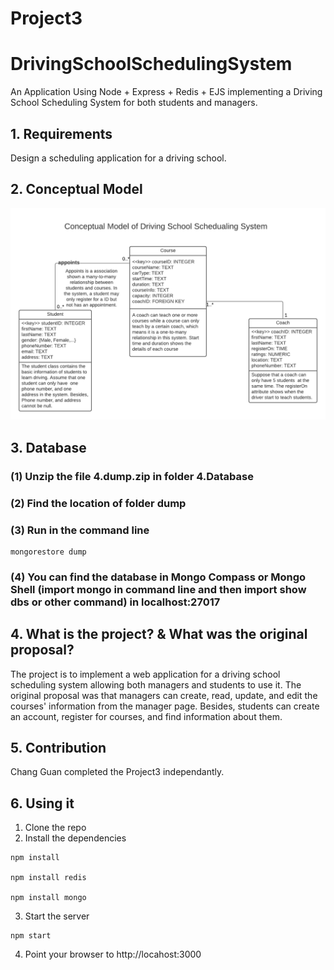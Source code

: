 # Project3

# DrivingSchoolSchedulingSystem
An Application Using Node + Express + Redis + EJS implementing a Driving School Scheduling System for both students and managers.

## 1. Requirements

Design a scheduling application for a driving school. 


## 2. Conceptual Model

![alt text](https://github.com/guanchang98/DatabaseProject2/blob/main/2.ConceptualModel(MongoDB).png?raw=true)

	
## 3. Database

### (1) Unzip the file 4.dump.zip in folder 4.Database

### (2) Find the location of folder dump

### (3) Run in the command line

```
mongorestore dump
```

### (4) You can find the database in Mongo Compass or Mongo Shell (import mongo in command line and then import show dbs or other command) in localhost:27017


## 4. What is the project? & What was the original proposal?

The project is to implement a web application for a driving school scheduling system allowing both managers and students to use it. The original proposal was that managers can create, read, update, and edit the courses' information from the manager page. Besides, students can create an account, register for courses, and find information about them.

## 5. Contribution


Chang Guan completed the Project3 independantly.

	




## 6. Using it

1) Clone the repo
2) Install the dependencies

```
npm install

npm install redis

npm install mongo
```


3) Start the server

```
npm start
```

4) Point your browser to http://locahost:3000


